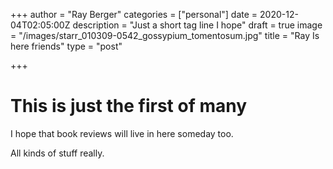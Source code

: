 +++
author = "Ray Berger"
categories = ["personal"]
date = 2020-12-04T02:05:00Z
description = "Just a short tag line I hope"
draft = true
image = "/images/starr_010309-0542_gossypium_tomentosum.jpg"
title = "Ray Is here friends"
type = "post"

+++
# This is just the first of many

I hope that book reviews will live in here someday too.

All kinds of stuff really.